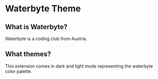 # Waterbyte Theme

## What is Waterbyte?

Waterbyte is a coding club from Austria.

## What themes?

This extension comes in dark and light mode representing the waterbyte color palette.
